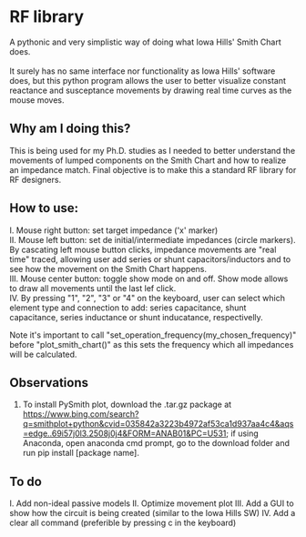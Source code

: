 # RF library
A pythonic and very simplistic way of doing what Iowa Hills' Smith Chart does. \
\
It surely has no same interface nor functionality as Iowa Hills' software does, but this python program allows the user to better visualize constant reactance and susceptance movements by drawing real time curves as the mouse moves.

## Why am I doing this?
This is being used for my Ph.D. studies as I needed to better understand the movements of lumped components on the Smith Chart and how to realize an impedance match.
Final objective is to make this a standard RF library for RF designers.

## How to use:
I. Mouse right button: set target impedance ('x' marker) \
II. Mouse left button: set de initial/intermediate impedances (circle markers). By cascating left mouse button clicks, impedance movements are "real time" traced, allowing user add series or shunt capacitors/inductors and to see how the movement on the Smith Chart happens.\
III. Mouse center button: toggle show mode on and off. Show mode allows to draw all movements until the last lef click. \
IV. By pressing "1", "2", "3" or "4" on the keyboard, user can select which element type and connection to add: series capacitance, shunt capacitance, series inductance or shunt inducatance, respectivelly.

Note it's important to call "set_operation_frequency(my_chosen_frequency)" before "plot_smith_chart()" as this sets the frequency which all impedances will be calculated.

## Observations
1. To install PySmith plot, download the .tar.gz package at https://www.bing.com/search?q=smithplot+python&cvid=035842a3223b4972af53ca1d937aa4c4&aqs=edge..69i57j0l3.2508j0j4&FORM=ANAB01&PC=U531; if using Anaconda, open anaconda cmd prompt, go to the download folder and run pip install [package name].


## To do
I. Add non-ideal passive models
II. Optimize movement plot
III. Add a GUI to show how the circuit is being created (similar to the Iowa Hills SW)
IV. Add a clear all command (preferible by pressing c in the keyboard)
